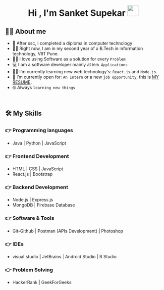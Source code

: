 <h1 align="center">Hi , I'm Sanket Supekar <img src="https://media.giphy.com/media/hvRJCLFzcasrR4ia7z/giphy.gif" width="35"></h1>

## :sassy_man:  About me
- :school: After ssc, I completed a diploma in computer technology
- :student: Right now, I am in my second year of a B.Tech in information technology, VIIT Pune.
- :technologist: I love using Software as a solution for every `Problem`
- :computer: I am a software developer mainly at `Web Applications`
- :student: I’m currently learning new web technology's: `React.js` and `Node.js`.
- :thinking: I’m currently open for: `An Intern` or a new `job opportunity`, this is [MY RESUME](https://drive.google.com/file/d/1EUPwH5Ye9haBDO_muwyMyVD-WT90OwiR/view?usp=sharing).
- :nerd_face: Always `learning new things`

<br>

## 🛠️ My Skills

### 👉 Programming languages
- Java | Python | JavaScript

### 👉 Frontend Development
- HTML | CSS | JavaScript
- React.js | Bootstrap

### 👉 Backend Development
- Node.js | Express.js
- MongoDB | Firebase Database

### 👉 Software & Tools
- Git-Github | Postman (APIs Development) | Photoshop

### 👉 IDEs
- visual studio | JetBrains | Android Studio | R Studio
 
### 👉 Problem Solving
- HackerRank | GeekForGeeks

